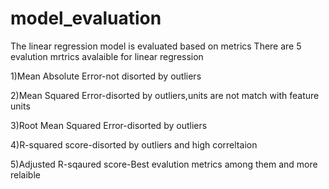 # model_evaluation
The linear regression model is evaluated based on metrics
There are 5 evalution mrtrics avalaible for linear regression

1)Mean Absolute Error-not disorted by outliers

2)Mean Squared Error-disorted by outliers,units are not match with feature units

3)Root Mean Squared Error-disorted by outliers

4)R-squared score-disorted by outliers and high correltaion

5)Adjusted R-sqaured score-Best evalution metrics among them and more relaible
